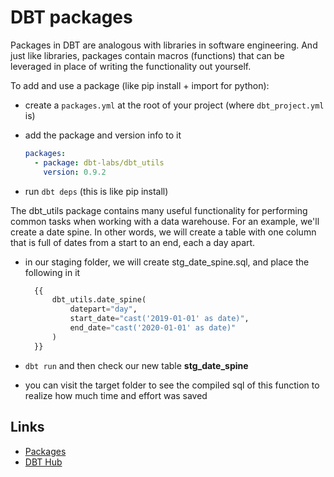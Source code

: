 # DBT packages

Packages in DBT are analogous with libraries in software engineering. And just like libraries, packages contain macros (functions) that can be leveraged in place of writing the functionality out yourself.

To add and use a package (like pip install + import for python):

- create a `packages.yml` at the root of your project (where `dbt_project.yml` is)
- add the package and version info to it

  ```yaml
  packages:
    - package: dbt-labs/dbt_utils
      version: 0.9.2
  ```

- run `dbt deps` (this is like pip install)

The dbt_utils package contains many useful functionality for performing common tasks when working with a data warehouse. For an example, we'll create a date spine. In other words, we will create a table with one column that is full of dates from a start to an end, each a day apart.

- in our staging folder, we will create stg_date_spine.sql, and place the following in it

  ```python
    {{
        dbt_utils.date_spine(
            datepart="day",
            start_date="cast('2019-01-01' as date)",
            end_date="cast('2020-01-01' as date)"
        )
    }}
  ```

- `dbt run` and then check our new table **stg_date_spine**
- you can visit the target folder to see the compiled sql of this function to realize how much time and effort was saved

## Links

- [Packages](https://docs.getdbt.com/docs/build/packages)
- [DBT Hub](https://hub.getdbt.com/)
